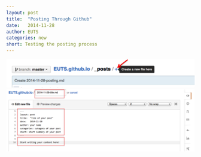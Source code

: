 ```yaml
---
layout: post
title:  "Posting Through Github"
date:   2014-11-28 
author: EUTS
categories: new
short: Testing the posting process
---
```

![My helpful screenshot](/assets/imgs/newpost.png)
![My helpful screenshot](/assets/imgs/postformat.png)

